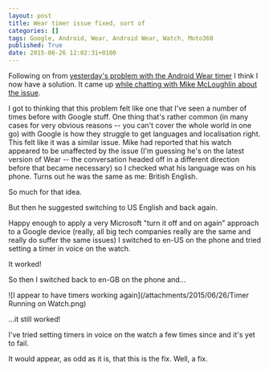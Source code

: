 ```yaml
---
layout: post
title: Wear timer issue fixed, sort of
categories: []
tags: Google, Android, Wear, Android Wear, Watch, Moto360
published: True
date: 2015-06-26 12:02:31+0100
---
```


Following on from
[yesterday's problem with the Android Wear timer](http://127.0.0.1:4000/2015/06/25/did-google-just-break-wear-timers.html)
I think I now have a solution. It came up
[while chatting with Mike McLoughlin about the issue](https://plus.google.com/+DavePearson/posts/RZujypG7EyF).

I got to thinking that this problem felt like one that I've seen a number of
times before with Google stuff. One thing that's rather common (in many cases
for very obvious reasons -- you can't cover the whole world in one go) with
Google is how they struggle to get languages and localisation right. This
felt like it was a similar issue. Mike had reported that his watch appeared
to be unaffected by the issue (I'm guessing he's on the latest version of
Wear -- the conversation headed off in a different direction before that
became necessary) so I checked what his language was on his phone. Turns out
he was the same as me: British English.

So much for that idea.

But then he suggested switching to US English and back again.

Happy enough to apply a very Microsoft "turn it off and on again" approach to
a Google device (really, all big tech companies really are the same and
really do suffer the same issues) I switched to en-US on the phone and tried
setting a timer in voice on the watch.

It worked!

So then I switched back to en-GB on the phone and...

![I appear to have timers working again](/attachments/2015/06/26/Timer Running on Watch.png)

...it still worked!

I've tried setting timers in voice on the watch a few times since and it's yet
to fail.

It would appear, as odd as it is, that this is the fix. Well, a fix.
